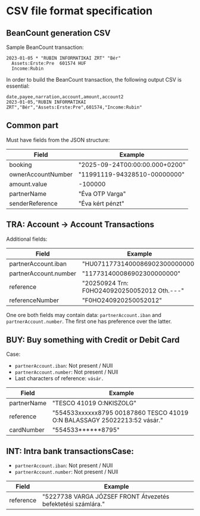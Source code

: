 # CSV file format specification

## BeanCount generation CSV

Sample BeanCount transaction:

```beancount
2023-01-05 * "RUBIN INFORMATIKAI ZRT" "Bér"
  Assets:Erste:Pre  601574 HUF
  Income:Rubin  
```

In order to build the BeanCount transaction, the following output CSV is essential:

```csv
date,payee,narration,account,amount,account2
2023-01-05,"RUBIN INFORMATIKAI ZRT","Bér","Assets:Erste:Pre",601574,"Income:Rubin"
```

## Common part

Must have fields from the JSON structure:

| Field              | Example                        |
|--------------------|--------------------------------|
| booking            | "2025-09-24T00:00:00.000+0200" |
| ownerAccountNumber | "11991119-94328510-00000000"   |
| amount.value       | -100000                        |
| partnerName        | "Éva OTP Varga"                |
| senderReference    | "Éva kért pénzt"               |

## TRA: Account -> Account Transactions

Additional fields:

| Field                 | Example                                     |
|-----------------------|---------------------------------------------|
| partnerAccount.iban   | "HU07117731400086902300000000"              |
| partnerAccount.number | "117731400086902300000000"                  |
| reference             | "20250924 Trn: F0HO240920250052012 Oth.---" |
| referenceNumber       | "F0HO240920250052012"                       |

One ore both fields may contain data: `partnerAccount.iban` and `partnerAccount.number`. The first one has preference over the latter.

## BUY: Buy something with Credit or Debit Card

Case:

 - `partnerAccount.iban`: Not present / NUll
 - `partnerAccount.number`: Not present / NUll
 - Last characters of reference: `vásár.`


| Field                 | Example                                                                  |
|-----------------------|--------------------------------------------------------------------------|
| partnerName           | "TESCO 41019 O:NKISZOLG"                                                 |
| reference             | "554533xxxxxx8795 00187860 TESCO 41019 O:N BALASSAGY 25022213:52 vásár." |
| cardNumber            | "554533******8795"                                                       |
## INT: Intra bank transactionsCase:

 - `partnerAccount.iban`: Not present / NUll
 - `partnerAccount.number`: Not present / NUll

| Field                 | Example                                                                  |
|-----------------------|--------------------------------------------------------------------------|
| reference             | "5227738 VARGA JÓZSEF FRONT Átvezetés befektetési számlára."             |